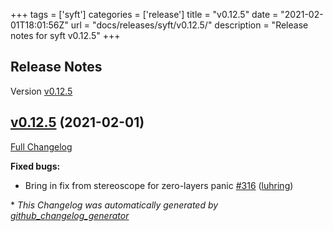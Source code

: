 +++
tags = ['syft']
categories = ['release']
title = "v0.12.5"
date = "2021-02-01T18:01:56Z"
url = "docs/releases/syft/v0.12.5/"
description = "Release notes for syft v0.12.5"
+++

## Release Notes

Version [v0.12.5](https://github.com/anchore/syft/releases/tag/v0.12.5)

## [v0.12.5](https://github.com/anchore/syft/tree/v0.12.5) (2021-02-01)

[Full Changelog](https://github.com/anchore/syft/compare/v0.12.4...v0.12.5)

**Fixed bugs:**

- Bring in fix from stereoscope for zero-layers panic [\#316](https://github.com/anchore/syft/pull/316) ([luhring](https://github.com/luhring))



\* *This Changelog was automatically generated by [github_changelog_generator](https://github.com/github-changelog-generator/github-changelog-generator)*
